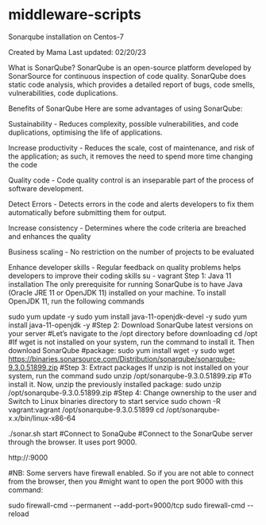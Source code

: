 # middleware-scripts
Sonarqube installation on Centos-7

Created by Mama
Last updated: 02/20/23

What is SonarQube?
SonarQube is an open-source platform developed by SonarSource for continuous inspection of code quality. SonarQube does static code analysis, which provides a detailed report of bugs, code smells, vulnerabilities, code duplications.

Benefits of SonarQube
Here are some advantages of using SonarQube:

Sustainability - Reduces complexity, possible vulnerabilities, and code duplications, optimising the life of applications.

Increase productivity - Reduces the scale, cost of maintenance, and risk of the application; as such, it removes the need to spend more time changing the code

Quality code - Code quality control is an inseparable part of the process of software development.

Detect Errors - Detects errors in the code and alerts developers to fix them automatically before submitting them for output.

Increase consistency - Determines where the code criteria are breached and enhances the quality

Business scaling - No restriction on the number of projects to be evaluated

Enhance developer skills - Regular feedback on quality problems helps developers to improve their coding skills
su - vagrant
Step 1: Java 11 installation
The only prerequisite for running SonarQube is to have Java (Oracle JRE 11 or OpenJDK 11) installed on your machine. To install OpenJDK 11, run the following commands


sudo yum update -y
sudo yum install java-11-openjdk-devel -y
sudo yum install java-11-openjdk -y
#Step 2: Download SonarQube latest versions on your server
#Let’s navigate to the /opt directory before downloading
cd /opt
#If wget is not installed on your system, run the command to install it. Then download SonarQube #package:
sudo yum install wget -y
sudo wget https://binaries.sonarsource.com/Distribution/sonarqube/sonarqube-9.3.0.51899.zip
#Step 3: Extract packages
If unzip is not installed on your system, run the command 
sudo unzip /opt/sonarqube-9.3.0.51899.zip
#To install it. Now, unzip the previously installed package:
sudo unzip /opt/sonarqube-9.3.0.51899.zip
#Step 4: Change ownership to the user and Switch to Linux binaries directory to start service
sudo chown -R vagrant:vagrant /opt/sonarqube-9.3.0.51899
cd /opt/sonarqube-x.x/bin/linux-x86-64 

 ./sonar.sh start
#Connect to SonaQube
#Connect to the SonarQube server through the browser. It uses port 9000.

http://<your-ip-address>:9000

#NB: Some servers have firewall enabled. So if you are not able to connect from the browser, then you #might want to open the port 9000 with this command:

sudo firewall-cmd --permanent --add-port=9000/tcp
sudo firewall-cmd --reload